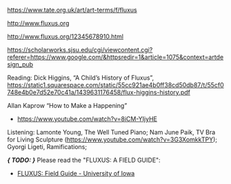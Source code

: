 https://www.tate.org.uk/art/art-terms/f/fluxus

http://www.fluxus.org

http://www.fluxus.org/12345678910.html

https://scholarworks.sjsu.edu/cgi/viewcontent.cgi?referer=https://www.google.com/&httpsredir=1&article=1075&context=artdesign_pub


Reading: Dick Higgins, “A Child’s History of Fluxus”,
https://static1.squarespace.com/static/55cc921ae4b0ff38cd50db87/t/55cf0748e4b0e7d52e70c41a/1439631176458/flux-higgins-history.pdf

Allan Kaprow “How to Make a Happening”
- https://www.youtube.com/watch?v=8iCM-YIjyHE

Listening: Lamonte Young, The Well Tuned Piano; Nam June Paik, TV Bra for Living Sculpture (https://www.youtube.com/watch?v=3G3XomkkTPY); Gyorgi Ligeti, Ramifications;


**_{ TODO: }_** Please read the "FLUXUS: A FIELD GUIDE":

- [FLUXUS: Field Guide - University of Iowa](http://fluxus.lib.uiowa.edu/history.html)
